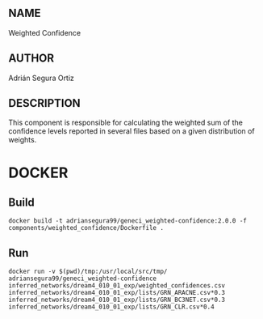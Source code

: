 ## NAME

Weighted Confidence

## AUTHOR

Adrián Segura Ortiz

## DESCRIPTION

This component is responsible for calculating the weighted sum of the confidence levels reported in several files based on a given distribution of weights.

# DOCKER

## Build

```
docker build -t adriansegura99/geneci_weighted-confidence:2.0.0 -f components/weighted_confidence/Dockerfile .
```

## Run

```
docker run -v $(pwd)/tmp:/usr/local/src/tmp/ adriansegura99/geneci_weighted-confidence inferred_networks/dream4_010_01_exp/weighted_confidences.csv inferred_networks/dream4_010_01_exp/lists/GRN_ARACNE.csv*0.3 inferred_networks/dream4_010_01_exp/lists/GRN_BC3NET.csv*0.3 inferred_networks/dream4_010_01_exp/lists/GRN_CLR.csv*0.4
```
